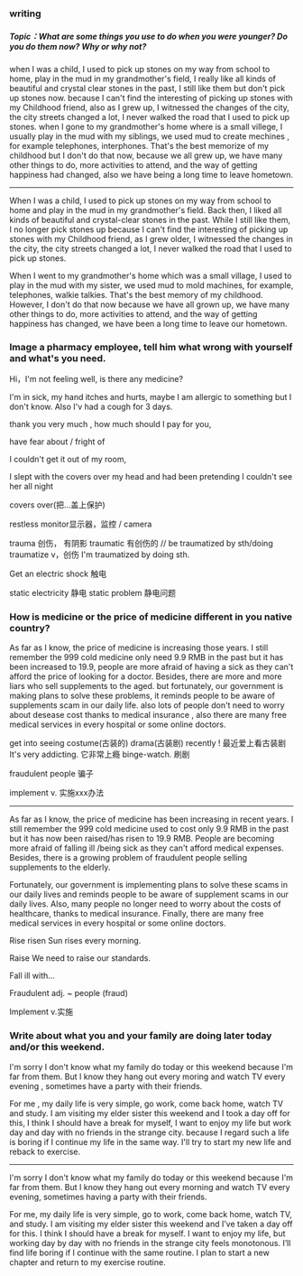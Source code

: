 ### writing
##### Topic：What are some things you use to do when you were younger? Do you do them now? Why or why not?

when I was a child, I used to pick up stones on my way from school to home, play in the mud in my grandmother's field, I really like all kinds of beautiful and crystal clear stones in the past, I still like them but don't pick up stones now. because I can't find the interesting of picking up stones with my Childhood friend, also as I grew up, I witnessed the changes of the city, the city streets changed a lot, I never walked the road that I used to pick up stones. when I gone to my grandmother's home where is a small villege, I usually play in the mud with my siblings, we used mud to create mechines , for example telephones, interphones. That's the best memorize of my childhood but I don't do that now, because we all grew up, we have many other things to do, more activities to attend, and the way of getting happiness had changed, also we have being a long time to leave hometown.

---
When I was a child, I used to pick up stones on my way from school to home and play in the mud in my grandmother's field. Back then, I liked all kinds of beautiful and crystal-clear stones in the past. While I still like them, I no longer pick stones up because I can't find the interesting of picking up stones with my Childhood friend, as I grew older, I witnessed the changes in the city, the city streets changed a lot, I never walked the road that I used to pick up stones. 

When I went to my grandmother's home which was a small village, I used to play in the mud with my sister, we used mud to mold machines, for example, telephones, walkie talkies. That's the best memory of my childhood. However, I don't do that now because we have all grown up, we have many other things to do, more activities to attend, and the way of getting happiness has changed, we have been a long time to leave our hometown.


### Image a pharmacy employee, tell him what wrong with yourself and what's you need.

Hi，I'm not feeling well, is there any medicine?

I'm in sick, my hand itches and hurts, maybe I am allergic to something but I don't know. Also I'v had a cough for 3 days.

thank you very much , how much should I pay for you, 


have fear about  / fright of

I couldn't get it out of my room,

I slept with the covers over my head and had been pretending I couldn't see her all night

covers over(把...盖上保护)

restless
monitor显示器，监控 / camera

trauma 创伤， 有阴影
traumatic 有创伤的
// be traumatized by sth/doing
traumatize v，创伤 I'm traumatized by doing sth.      

Get an electric shock 触电

static electricity 静电
static problem 静电问题


### How is medicine or the price of medicine different in you native country?

As far as I know, the price of medicine is increasing those years. I still remember
the 999 cold medicine only need 9.9 RMB in the past but it has been increased to 19.9,
people are more afraid of having a sick as they can't afford the price of looking for a doctor. Besides, there are more and more liars who sell supplements to the aged.
but fortunately, our government is making plans to solve these problems, it reminds people to be aware of supplements scam in our daily life. also lots of people don't need to worry about desease cost thanks to medical insurance , also there are many free medical services in every hospital or some online doctors. 


get into seeing costume(古装的) drama(古装剧) recently ! 最近爱上看古装剧
It's very addicting. 它非常上瘾
binge-watch. 刷剧

fraudulent people 骗子

implement v. 实施xxx办法


---
As far as I know, the price of medicine has been increasing in recent years. I still remember the 999 cold medicine used to cost only 9.9 RMB in the past but it has now been raised/has risen to 19.9 RMB. People are becoming more afraid of falling ill /being sick as they can't afford medical expenses. Besides, there is a growing problem of fraudulent people selling supplements to the elderly.

Fortunately, our government is implementing plans to solve these scams in our daily lives and reminds people to be aware of supplement scams in our daily lives. Also, many people no longer need to worry about the costs of healthcare, thanks to medical insurance. Finally, there are many free medical services in every hospital or some online doctors.

Rise risen
Sun rises every morning.

Raise
We need to raise our standards.

Fall ill with…

Fraudulent adj. ~ people (fraud)

Implement v.实施

### Write about what you and your family are doing later today and/or this weekend.

I'm sorry I don't know what my family do today or this weekend because I'm far from them. But I know they hang out every moring and watch TV every evening , sometimes have a party with their friends.

For me , my daily life is very simple, go work, come back home, watch TV and study. 
I am visiting my elder sister this weekend and I took a day off for this, I think I should have a break for myself, I want to enjoy my life but work day and day with no friends in the strange city. because I regard such a life is boring if I continue my life in the same way. I'll try to start my new life and reback to exercise.





---
I'm sorry I don't know what my family do today or this weekend because I'm far from them. But I know they hang out every morning and watch TV every evening, sometimes having a party with their friends.

For me, my daily life is very simple, go to work, come back home, watch TV, and study. I am visiting my elder sister this weekend and I’ve taken a day off for this. I think I should have a break for myself. I want to enjoy my life, but working day by day with no friends in the strange city feels monotonous. I’ll find life boring if I continue with the same routine. I plan to start a new chapter and return to my exercise routine.